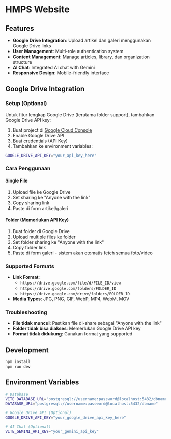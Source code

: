 # HMPS Website

## Features

- **Google Drive Integration**: Upload artikel dan galeri menggunakan Google Drive links
- **User Management**: Multi-role authentication system
- **Content Management**: Manage articles, library, dan organization structure
- **AI Chat**: Integrated AI chat with Gemini
- **Responsive Design**: Mobile-friendly interface

## Google Drive Integration

### Setup (Optional)
Untuk fitur lengkap Google Drive (terutama folder support), tambahkan Google Drive API key:

1. Buat project di [Google Cloud Console](https://console.developers.google.com/)
2. Enable Google Drive API
3. Buat credentials (API Key)
4. Tambahkan ke environment variables:

```bash
GOOGLE_DRIVE_API_KEY="your_api_key_here"
```

### Cara Penggunaan

#### Single File
1. Upload file ke Google Drive
2. Set sharing ke "Anyone with the link"
3. Copy sharing link
4. Paste di form artikel/galeri

#### Folder (Memerlukan API Key)
1. Buat folder di Google Drive
2. Upload multiple files ke folder
3. Set folder sharing ke "Anyone with the link"
4. Copy folder link
5. Paste di form galeri - sistem akan otomatis fetch semua foto/video

### Supported Formats
- **Link Format**: 
  - `https://drive.google.com/file/d/FILE_ID/view`
  - `https://drive.google.com/folders/FOLDER_ID`
  - `https://drive.google.com/drive/folders/FOLDER_ID`
- **Media Types**: JPG, PNG, GIF, WebP, MP4, WebM, MOV

### Troubleshooting
- **File tidak muncul**: Pastikan file di-share sebagai "Anyone with the link"
- **Folder tidak bisa diakses**: Memerlukan Google Drive API key
- **Format tidak didukung**: Gunakan format yang supported

## Development

```bash
npm install
npm run dev
```

## Environment Variables

```bash
# Database
VITE_DATABASE_URL="postgresql://username:password@localhost:5432/dbname"
DATABASE_URL="postgresql://username:password@localhost:5432/dbname"

# Google Drive API (Optional)
GOOGLE_DRIVE_API_KEY="your_google_drive_api_key_here"

# AI Chat (Optional)
VITE_GEMINI_API_KEY="your_gemini_api_key"
``` 